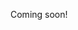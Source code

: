 Coming soon!

<!--

It's "degeneracy" as opposed to "redundancy".

The idea is to take all the best ideas for policies and chain them together with hypothesis and fail-safes.

e.g. if idea #1 doesn't produce X results by year Y, then try idea #2.

-->
